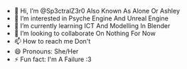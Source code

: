 - 👋 Hi, I’m @Sp3ctralZ3r0 Also Known As Alone Or Ashley
- 👀 I’m interested in Psyche Engine And Unreal Engine
- 🌱 I’m currently learning ICT And Modelling In Blender 
- 💞️ I’m looking to collaborate On Nothing For Now
- 📫 How to reach me Don't 
- 😄 Pronouns: She/Her
- ⚡ Fun fact: I'm A Failure :3
